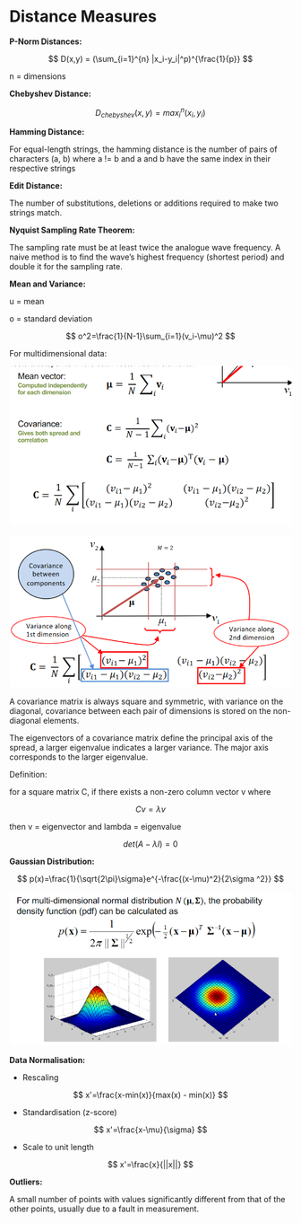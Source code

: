 # Distance Measures
**P-Norm Distances:**

$$ D(x,y) = (\sum_{i=1}^{n} |x_i-y_i|^p)^{\frac{1}{p}} $$

n = dimensions

**Chebyshev Distance:**

$$ D_{chebyshev}(x,y) = max_{i}^{n}(x_i, y_i) $$

**Hamming Distance:**

For equal-length strings, the hamming distance is the number of pairs of characters (a, b) where a != b and a and b have the same index in their respective strings

**Edit Distance:**

The number of substitutions, deletions or additions required to make two strings match.

**Nyquist Sampling Rate Theorem:**

The sampling rate must be at least twice the analogue wave frequency. A naive method is to find the wave’s highest frequency (shortest period) and double it for the sampling rate.

**Mean and Variance:**

u = mean

o = standard deviation

$$ o^2=\frac{1}{N-1}\sum_{i=1}(v_i-\mu)^2 $$

For multidimensional data:

![Untitled](c92f2581_Untitled.png)

![Untitled](98db854c_Untitled.png)

A covariance matrix is always square and symmetric, with variance on the diagonal, covariance between each pair of dimensions is stored on the non-diagonal elements.

The eigenvectors of a covariance matrix define the principal axis of the spread, a larger eigenvalue indicates a larger variance. The major axis corresponds to the larger eigenvalue.

Definition:

for a square matrix C, if there exists a non-zero column vector v where

$$ Cv=\lambda v $$

then v = eigenvector and lambda = eigenvalue

$$ det(A-\lambda I)=0 $$

**Gaussian Distribution:**

$$ p(x)=\frac{1}{\sqrt{2\pi}\sigma}e^{-\frac{(x-\mu)^2}{2\sigma ^2}} $$

![Untitled](a47dfc23_Untitled.png)

**Data Normalisation:**

- Rescaling 

$$ x'=\frac{x-min(x)}{max(x) - min(x)} $$

- Standardisation (z-score) 

$$ x'=\frac{x-\mu}{\sigma} $$

- Scale to unit length 

$$ x'=\frac{x}{||x||} $$

**Outliers:**

A small number of points with values significantly different from that of the other points, usually due to a fault in measurement.

<br/>

